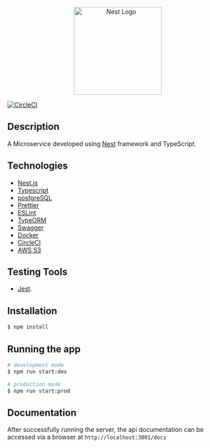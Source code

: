 <p align="center">
  <a href="http://nestjs.com/" target="blank"><img src="https://nestjs.com/img/logo-small.svg" width="200" alt="Nest Logo" /></a>
</p>



[![CircleCI](https://dl.circleci.com/status-badge/img/circleci/Aem64j1kniDjZtw5W4QRse/Crwb7Q2T22xtfF33bm1PTT/tree/main.svg?style=svg&circle-token=ba92e555ba6b022ff9f33c8435ede7b397787673)](https://dl.circleci.com/status-badge/redirect/circleci/Aem64j1kniDjZtw5W4QRse/Crwb7Q2T22xtfF33bm1PTT/tree/main)
## Description

A Microservice developed using [Nest](https://github.com/nestjs/nest) framework and TypeScript.

## Technologies


- [Nest.js](https://nestjs.com/)
- [Typescript](https://www.typescriptlang.org/)
- [postgreSQL](https://www.postgresql.org/)
- [Prettier](https://prettier.io/)
- [ESLint](https://eslint.org/)
- [TypeORM](https://typeorm.io/)
- [Swagger](https://swagger.io/)
- [Docker](https://www.docker.com/)
- [CircleCI](https://circleci.com/)
- [AWS S3](https://docs.aws.amazon.com/AWSJavaScriptSDK/v3/latest/client/s3/)

## Testing Tools

- [Jest](https://jestjs.io/).

## Installation

```bash
$ npm install
```

## Running the app

```bash
# development mode
$ npm run start:dev

# production mode
$ npm run start:prod
```

## Documentation
After successfully running the server, the api documentation can be accessed via a browser at `http://localhost:3001/docs`
